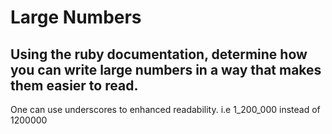 # Large Numbers

## Using the ruby documentation, determine how you can write large numbers in a way that makes them easier to read.

One can use underscores to enhanced readability. i.e 1_200_000 instead of 1200000